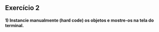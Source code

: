 ## Exercício 2

#### 1) Instancie manualmente (hard code) os objetos e mostre-os na tela do terminal.